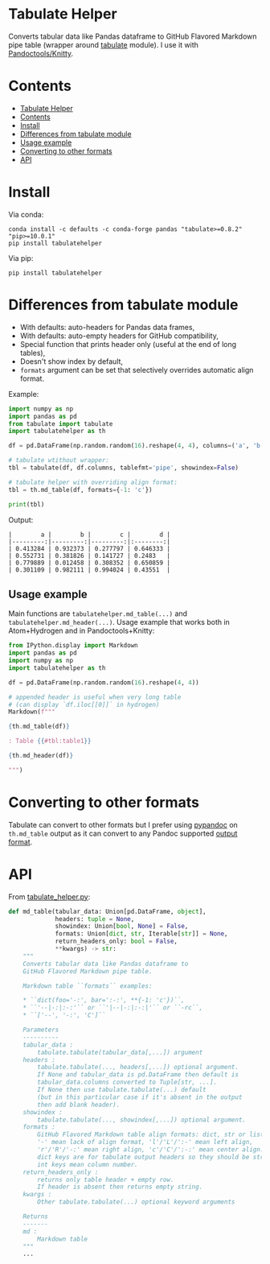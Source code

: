 # Tabulate Helper

Converts tabular data like Pandas dataframe to GitHub Flavored Markdown pipe table (wrapper around [tabulate](https://pypi.org/project/tabulate/) module). I use it with  [Pandoctools/Knitty](https://github.com/kiwi0fruit/pandoctools).


# Contents

* [Tabulate Helper](#tabulate-helper)
* [Contents](#contents)
* [Install](#install)
* [Differences from tabulate module](#differences-from-tabulate-module)
* [Usage example](#usage-example)
* [Converting to other formats](#converting-to-other-formats)
* [API](#api)


# Install

Via conda:

```
conda install -c defaults -c conda-forge pandas "tabulate>=0.8.2" "pip>=10.0.1"
pip install tabulatehelper
```

Via pip:

```
pip install tabulatehelper
```


# Differences from tabulate module

* With defaults: auto-headers for Pandas data frames,
* With defaults: auto-empty headers for GitHub compatibility,
* Special function that prints header only (useful at the end of long tables),
* Doesn't show index by default,
* `formats` argument can be set that selectively overrides automatic align format.

Example:
```py
import numpy as np
import pandas as pd
from tabulate import tabulate
import tabulatehelper as th

df = pd.DataFrame(np.random.random(16).reshape(4, 4), columns=('a', 'b', 'c', 'd'))

# tabulate wtithout wrapper:
tbl = tabulate(df, df.columns, tablefmt='pipe', showindex=False)

# tabulate helper with overriding align format:
tbl = th.md_table(df, formats={-1: 'c'})

print(tbl)
```

Output:
```
|        a |        b |        c |        d |
|---------:|---------:|---------:|:--------:|
| 0.413284 | 0.932373 | 0.277797 | 0.646333 |
| 0.552731 | 0.381826 | 0.141727 | 0.2483   |
| 0.779889 | 0.012458 | 0.308352 | 0.650859 |
| 0.301109 | 0.982111 | 0.994024 | 0.43551  |
```


## Usage example

Main functions are `tabulatehelper.md_table(...)` and `tabulatehelper.md_header(...)`. Usage example that works both in Atom+Hydrogen and in Pandoctools+Knitty:

```py
from IPython.display import Markdown
import pandas as pd
import numpy as np
import tabulatehelper as th

df = pd.DataFrame(np.random.random(16).reshape(4, 4))

# appended header is useful when very long table
# (can display `df.iloc[[0]]` in hydrogen)
Markdown(f"""

{th.md_table(df)}

: Table {{#tbl:table1}}

{th.md_header(df)}

""")
```


# Converting to other formats

Tabulate can convert to other formats but I prefer using [pypandoc](https://pypi.org/project/pypandoc/) on `th.md_table` output as it can convert to any Pandoc supported [output format](https://pandoc.org/MANUAL.html#general-options).


# API

From [tabulate_helper.py](https://github.com/kiwi0fruit/tabulatehelper/tree/master/tabulatehelper/tabulate_helper.py):

```py
def md_table(tabular_data: Union[pd.DataFrame, object],
             headers: tuple = None,
             showindex: Union[bool, None] = False,
             formats: Union[dict, str, Iterable[str]] = None,
             return_headers_only: bool = False,
             **kwargs) -> str:
    """
    Converts tabular data like Pandas dataframe to
    GitHub Flavored Markdown pipe table.

    Markdown table ``formats`` examples:

    * ``dict(foo='-:', bar=':-:', **{-1: 'c'})``,
    * ``'--|-:|:-:'`` or ``'|--|-:|:-:|'`` or ``-rc``,
    * ``['--', '-:', 'C']``

    Parameters
    ----------
    tabular_data :
        tabulate.tabulate(tabular_data[,...]) argument
    headers :
        tabulate.tabulate(..., headers[,...]) optional argument.
        If None and tabular_data is pd.DataFrame then default is
        tabular_data.columns converted to Tuple[str, ...].
        If None then use tabulate.tabulate(...) default
        (but in this particular case if it's absent in the output
        then add blank header).
    showindex :
        tabulate.tabulate(..., showindex[,...]) optional argument.
    formats :
        GitHub Flavored Markdown table align formats: dict, str or list / iterable.
        '-' mean lack of align format, 'l'/'L'/':-' mean left align,
        'r'/'R'/'-:' mean right align, 'c'/'C'/':-:' mean center align.
        dict keys are for tabulate output headers so they should be str.
        int keys mean column number.
    return_headers_only :
        returns only table header + empty row.
        If header is absent then returns empty string.
    kwargs :
        Other tabulate.tabulate(...) optional keyword arguments

    Returns
    -------
    md :
        Markdown table
    """
    ...
```
